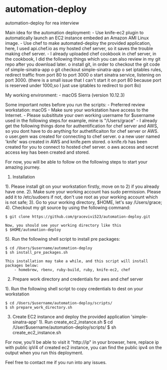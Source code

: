 # automation-deploy
automation-deploy for rea interview

Main idea for the automation deployment:
	- Use knife-ec2 plugin to automatically launch an EC2 instance embeded an Amazon AMI Linux image.
	- Use chef to make automated-deploy the provided application, here, I used api.chef.io as my hosted chef server, so it saves the trouble making chef server.
	- I already uploaded chef cookbook in chef server, in the cookbook, I did the following things which you can also review in my git repo after you download later.
		o install git, in order to checkout the git code of simple-sinatra-app
		o git checkout simple-sinatra-app
		o set iptables rules, redirect traffic from port 80 to port 3000
		o start sinatra service, listening on port 3000. (there is a small issue that I can't start it on port 80 because port is reserved under 1000,so I just use iptables to redirect to port 8o)

My working environment:
	- macOS Sierra (version 10.12.3)

Some important notes before you run the scripts:
	- Preferred review workstation: macOS
	- Make sure your workstation have access to the Internet.
	- Please subsititute your own working username for $username used in the following steps.for example, mine is "/Users/grace"
	- I already get the following things done for authentification for chef server and AWS, so you dont have to do anything for authetificaiton for chef server or AWS.
		o user.gem was created for connecting to chef server.
		o a new user named 'knife' was created in AWS and knife.pem stored.
		o knife.rb has been created for you to connect to hosted chef server.
		o aws access and secret access key has been created and stored.
	
For now, you will be able to follow on the following steps to start your amazing journey.

1. Installation

 1).	Please install git on your workstation firstly, move on to 2) if you already have one.
 2).	Make sure your working account has sudo permission. Please add it to /etc/sudoers if not, don't use root as your working account which is not safe;
 3).	Go to your working directory, $HOME, let's say /Users/grace;
 4).	Checkout my git source by using the following command:
	
	$ git clone https://github.com/gracevivi523/automation-deploy.git

	Now, you should see your working directory like this
	$ $HOME/automation-deploy

 5).	Run the following shell script to install pre packages:
	
	$ cd /Users/$username/automation-deploy
	$ sh install_pre_packages.sh
	
	This installation may take a while, and this script will install packages below:
		- homebrew, rbenv, ruby-build, ruby, knife-ec2, chef

2. Prepare work directory and credentials for aws and chef server

 1).	Run the following shell script to copy credentials to dest on your workstation

	$ cd /Users/$username/automation-deploy/scripts/
	$ sh prepare_work_directory.sh
	
3. Create EC2 instance and deploy the provided application 'simple-sinatra-app'
 1).	Run create_ec2_instance.sh
	$ cd /User/$username/automation-deploy/scripts/
	$ sh create_ec2_instance.sh

For now, you'll be able to visit it "http://ip" in your browser, here, replace ip with public ipV4 of created ec2 instance, you can find the public ipv4 on the output when you run this deployment.

Feel free to contact me if you run into any issues.
